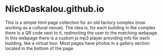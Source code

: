 # NickDaskalou.github.io
This is a simple html page collection for an old factory complex (now working as a cultural venue).
The idea is, for each building in the complex there is a QR code next to it, redirecting the user to the matching webpage.
In this webpage there is a custom js mp3 player providing info for each building, like a virtual tour.
Most pages have photos in a gallery section located in the bottom of the page.
